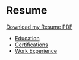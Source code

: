 # Resume
[Download my Resume PDF](https://victorwitkamp.github.io/resume/RESUME.pdf)

- [Education](Education.md)
- [Certifications](Certifications.md)
- [Work Experience](WorkExperience.md)